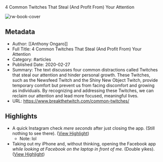 4 Common Twitches That Steal (And Profit From) Your Attention

![rw-book-cover](https://www.breakthetwitch.com/wp-content/uploads/2020/02/4-twitches-header.jpg)

## Metadata
- Author: [[Anthony Ongaro]]
- Full Title: 4 Common Twitches That Steal (And Profit From) Your Attention
- Category: #articles
- Published Date: 2020-02-27
- Summary: The text discusses four common distractions called Twitches that steal our attention and hinder personal growth. These Twitches, such as the Newsfeed Twitch and the Shiny New Object Twitch, provide temporary comfort but prevent us from facing discomfort and growing as individuals. By recognizing and addressing these Twitches, we can reclaim our attention and lead more focused, meaningful lives.
- URL: https://www.breakthetwitch.com/common-twitches/

## Highlights
- A quick Instagram check *mere seconds* after just closing the app. (Still nothing to see there). ([View Highlight](https://read.readwise.io/read/01hxe6s4k9wwnhywsvn0x7fcy7))
    - Note: lol
- Taking out my iPhone and, without thinking, opening the Facebook app *while looking at Facebook on the laptop in front of me.* (Double yikes). ([View Highlight](https://read.readwise.io/read/01hxe6vs22kk77ybmzs3xz7rba))
